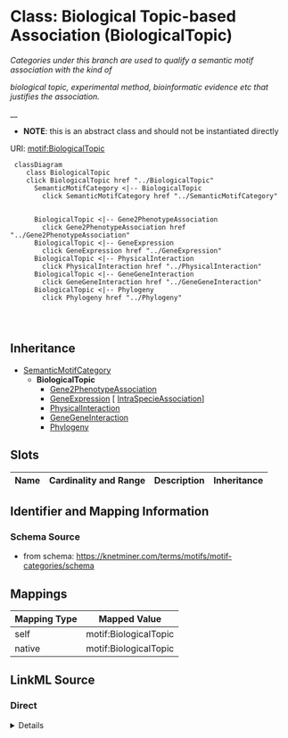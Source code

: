 

# Class: Biological Topic-based Association (BiologicalTopic) 


_Categories under this branch are used to qualify a semantic motif association with the kind of_

_biological topic, experimental method, bioinformatic evidence etc that justifies the association._

__




* __NOTE__: this is an abstract class and should not be instantiated directly


URI: [motif:BiologicalTopic](https://knetminer.com/terms/motifs/motif-categories/BiologicalTopic)






```mermaid
 classDiagram
    class BiologicalTopic
    click BiologicalTopic href "../BiologicalTopic"
      SemanticMotifCategory <|-- BiologicalTopic
        click SemanticMotifCategory href "../SemanticMotifCategory"
      

      BiologicalTopic <|-- Gene2PhenotypeAssociation
        click Gene2PhenotypeAssociation href "../Gene2PhenotypeAssociation"
      BiologicalTopic <|-- GeneExpression
        click GeneExpression href "../GeneExpression"
      BiologicalTopic <|-- PhysicalInteraction
        click PhysicalInteraction href "../PhysicalInteraction"
      BiologicalTopic <|-- GeneGeneInteraction
        click GeneGeneInteraction href "../GeneGeneInteraction"
      BiologicalTopic <|-- Phylogeny
        click Phylogeny href "../Phylogeny"
      
      
      
```





## Inheritance
* [SemanticMotifCategory](SemanticMotifCategory.md)
    * **BiologicalTopic**
        * [Gene2PhenotypeAssociation](Gene2PhenotypeAssociation.md)
        * [GeneExpression](GeneExpression.md) [ [IntraSpecieAssociation](IntraSpecieAssociation.md)]
        * [PhysicalInteraction](PhysicalInteraction.md)
        * [GeneGeneInteraction](GeneGeneInteraction.md)
        * [Phylogeny](Phylogeny.md)



## Slots

| Name | Cardinality and Range | Description | Inheritance |
| ---  | --- | --- | --- |









## Identifier and Mapping Information







### Schema Source


* from schema: https://knetminer.com/terms/motifs/motif-categories/schema




## Mappings

| Mapping Type | Mapped Value |
| ---  | ---  |
| self | motif:BiologicalTopic |
| native | motif:BiologicalTopic |







## LinkML Source

<!-- TODO: investigate https://stackoverflow.com/questions/37606292/how-to-create-tabbed-code-blocks-in-mkdocs-or-sphinx -->

### Direct

<details>
```yaml
name: BiologicalTopic
description: 'Categories under this branch are used to qualify a semantic motif association
  with the kind of

  biological topic, experimental method, bioinformatic evidence etc that justifies
  the association.

  '
title: Biological Topic-based Association
from_schema: https://knetminer.com/terms/motifs/motif-categories/schema
is_a: SemanticMotifCategory
abstract: true

```
</details>

### Induced

<details>
```yaml
name: BiologicalTopic
description: 'Categories under this branch are used to qualify a semantic motif association
  with the kind of

  biological topic, experimental method, bioinformatic evidence etc that justifies
  the association.

  '
title: Biological Topic-based Association
from_schema: https://knetminer.com/terms/motifs/motif-categories/schema
is_a: SemanticMotifCategory
abstract: true

```
</details>